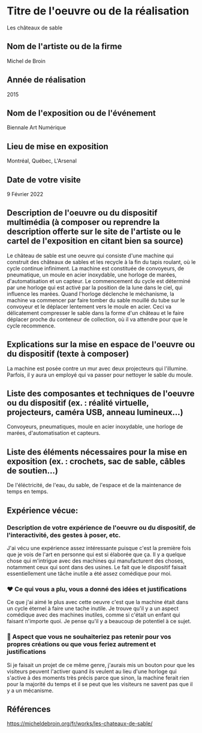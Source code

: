# Titre de l'oeuvre ou de la réalisation

Les châteaux de sable 

  ## Nom de l'artiste ou de la firme

Michel de Broin

  ## Année de réalisation

2015

  ## Nom de l'exposition ou de l'événement

Biennale Art Numérique

  ## Lieu de mise en exposition

Montréal, Québec, L'Arsenal

  ## Date de votre visite

9 Février 2022

  ## Description de l'oeuvre ou du dispositif multimédia (à composer ou reprendre la description offerte sur le site de l'artiste ou le cartel de l'exposition en citant bien sa source)

Le château de sable est une oeuvre qui consiste d'une machine qui construit des châteaux de sables et les recycle à la fin du tapis roulant, où le cycle continue infiniment. La machine est constituée de convoyeurs, de pneumatique, un moule en acier inoxydable, une horloge de marées, d'automatisation et un capteur. Le commencement du cycle est déterminé par une horloge qui est activé par la position de la lune dans le ciel, qui influence les marées. Quand l'horloge déclenche le méchanisme, la machine va commencer par faire tomber du sable mouillé du tube sur le convoyeur et le déplacer lentement vers le moule en acier. Ceci va délicatement compresser le sable dans la forme d'un château et le faire déplacer proche du conteneur de collection, où il va attendre pour que le cycle recommence.

  ## Explications sur la mise en espace de l'oeuvre ou du dispositif (texte à composer)

La machine est posée contre un mur avec deux projecteurs qui l'illumine. Parfois, il y aura un employé qui va passer pour nettoyer le sable du moule.

  ## Liste des composantes et techniques de l'oeuvre ou du dispositif (ex. : réalité virtuelle, projecteurs, caméra USB, anneau lumineux...)

Convoyeurs, pneumatiques, moule en acier inoxydable, une horloge de marées, d'automatisation et capteurs.

  ##  Liste des éléments nécessaires pour la mise en exposition (ex. : crochets, sac de sable, câbles de soutien...)

De l'éléctricité, de l'eau, du sable, de l'espace et de la maintenance de temps en temps.

  ##  Expérience vécue:

  ### Description de votre expérience de l'oeuvre ou du dispositif, de l'interactivité, des gestes à poser, etc.

J'ai vécu une expérience assez intéressante puisque c'est la première fois que je vois de l'art en personne qui est si élaborée que ça. Il y a quelque chose qui m'intrigue avec des machines qui manufacturent des choses, notamment ceux qui sont dans des usines. Le fait que le dispositif faisait essentiellement une tâche inutile a été assez comédique pour moi.

  ### ❤️ Ce qui vous a plu, vous a donné des idées et justifications

Ce que j'ai aimé le plus avec cette oeuvre c'est que la machine était dans un cycle éternel à faire une tache inutile. Je trouve qu'il y a un aspect comédique avec des machines inutiles, comme si c'était un enfant qui faisant n'importe quoi. Je pense qu'il y a beaucoup de potentiel à ce sujet.

  ###  🤔 Aspect que vous ne souhaiteriez pas retenir pour vos propres créations ou que vous feriez autrement et justifications
 
 Si je faisait un projet de ce même genre, j'aurais mis un bouton pour que les visiteurs peuvent l'activer quand ils veulent au lieu d'une horloge qui s'active à des moments très précis parce que sinon, la machine ferait rien pour la majorité du temps et il se peut que les visiteurs ne savent pas que il y a un mécanisme.
 
  ## Références
  
  https://micheldebroin.org/fr/works/les-chateaux-de-sable/
